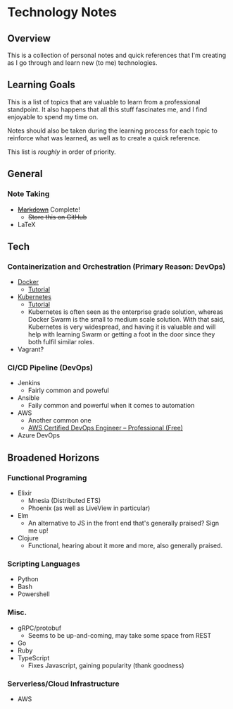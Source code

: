 # Technology Notes

## Overview
This is a collection of personal notes and quick references that I'm creating as I go through and learn new (to me) technologies.

## Learning Goals
This is a list of topics that are valuable to learn from a professional standpoint. It also happens that all this stuff fascinates me, and I find enjoyable to spend my time on.

Notes should also be taken during the learning process for each topic to reinforce what was learned, as well as to create a quick reference.

This list is _roughly_ in order of priority.

## General

### Note Taking
*  ~~[Markdown](./Markdown.md)~~ Complete!
    * ~~Store this on GitHub~~
* LaTeX 

## Tech

### Containerization and Orchestration (Primary Reason: DevOps)
* [Docker](./Docker.md)
    * [Tutorial](https://www.katacoda.com/courses/docker)
* [Kubernetes](./Kubernetes.md)
    * [Tutorial](https://www.katacoda.com/courses/kubernetes)
    * Kubernetes is often seen as the enterprise grade solution, whereas Docker Swarm is the small to medium scale solution. With that said, Kubernetes is very widespread, and having it is valuable and will help with learning Swarm or getting a foot in the door since they both fulfil similar roles.
* Vagrant?

### CI/CD Pipeline (DevOps)
* Jenkins
    * Fairly common and poweful
* Ansible
    * Faily common and powerful when it comes to automation
* AWS
    * Another common one
    * [AWS Certified DevOps Engineer – Professional (Free)](https://www.aws.training/learningobject/wbc?id=34146)
* Azure DevOps
 
## Broadened Horizons

### Functional Programing
* Elixir
   * Mnesia (Distributed ETS)
   * Phoenix (as well as LiveView in particular)
* Elm
   * An alternative to JS in the front end that's generally praised? Sign me up!
* Clojure
   * Functional, hearing about it more and more, also generally praised.

### Scripting Languages
* Python
* Bash
* Powershell

### Misc.
* gRPC/protobuf
  * Seems to be up-and-coming, may take some space from REST
* Go
* Ruby
* TypeScript
   * Fixes Javascript, gaining popularity (thank goodness)
### Serverless/Cloud Infrastructure
* AWS
